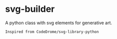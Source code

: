 # svg-builder
A python class with svg elements for generative art.


`Inspired from CodeDrome/svg-library-python`
